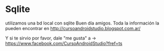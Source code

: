 Sqlite
======

utilizamos una bd local con sqlite
Buen día amigos. 
Toda la información la pueden encontrar en http://cursoandroidstudio.blogspot.com.ar/

Y si te sirvio por favor, dale "me gusta" a -> https://www.facebook.com/CursoAndroidStudio?fref=ts
